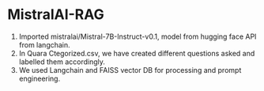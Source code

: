 # MistralAI-RAG
1. Imported mistralai/Mistral-7B-Instruct-v0.1, model from hugging face API from langchain.
2. In Quara Ctegorized.csv, we have created different questions asked and labelled them accordingly.
3. We used Langchain and FAISS vector DB for processing and prompt engineering.

